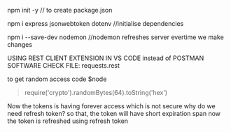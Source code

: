 npm init -y  // to create package.json

npm i express jsonwebtoken dotenv   //initialise dependencies

npm i --save-dev nodemon   //nodemon refreshes server evertime we make changes

USING REST CLIENT EXTENSION IN VS CODE 
instead of POSTMAN SOFTWARE
CHECK FILE: requests.rest


to get random access code
$node
> require('crypto').randomBytes(64).toString('hex')


Now the tokens is having forever access which is not secure
why do we need refresh token? so that, the token will have short expiration span
now the token is refreshed using refresh token 

